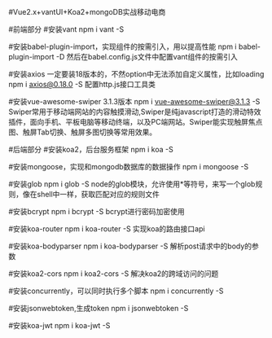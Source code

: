 #Vue2.x+vantUI+Koa2+mongoDB实战移动电商

#前端部分
#安装vant
npm i vant -S

#安装babel-plugin-import，实现组件的按需引入，用以提高性能
npm i babel-plugin-import -D
然后在babel.config.js文件中配置vant组件的按需引入

#安装axios 一定要装18版本的，不然option中无法添加自定义属性，比如loading
npm i axios@0.18.0 -S
配置http.js接口工具类

#安装vue-awesome-swiper 3.1.3版本
npm i vue-awesome-swiper@3.1.3  -S
Swiper常用于移动端网站的内容触摸滑动,Swiper是纯javascript打造的滑动特效插件，面向手机、平板电脑等移动终端，以及PC端网站。Swiper能实现触屏焦点图、触屏Tab切换、触屏多图切换等常用效果。


#后端部分
#安装koa2，后台服务框架
npm i koa -S

#安装mongoose，实现和mongodb数据库的数据操作
npm i mongoose -S

#安装glob
npm i glob -S
node的glob模块，允许使用*等符号，来写一个glob规则，像在shell中一样，获取匹配对应的规则文件

#安装bcrypt
npm i bcrypt -S
bcrypt进行密码加密使用

#安装koa-router
npm i koa-router -S
实现koa的路由接口api

#安装koa-bodyparser
npm i koa-bodyparser -S
解析post请求中的body的参数

#安装koa2-cors
npm i koa2-cors -S
解决koa2的跨域访问的问题

#安装concurrently，可以同时执行多个脚本
npm i concurrently -S

#安装jsonwebtoken,生成token 
npm i jsonwebtoken -S 

#安装koa-jwt
npm i koa-jwt -S

